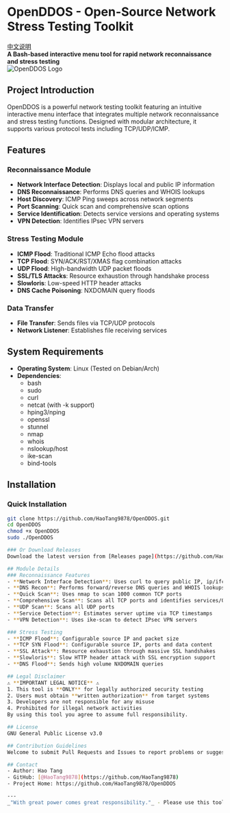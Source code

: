 # OpenDDOS - Open-Source Network Stress Testing Toolkit
[中文说明](/README.zh-CN.md)  
**A Bash-based interactive menu tool for rapid network reconnaissance and stress testing**  
![OpenDDOS Logo](https://via.placeholder.com/150x50?text=OpenDDOS)

## Project Introduction  
OpenDDOS is a powerful network testing toolkit featuring an intuitive interactive menu interface that integrates multiple network reconnaissance and stress testing functions. Designed with modular architecture, it supports various protocol tests including TCP/UDP/ICMP.

## Features  
### Reconnaissance Module  
- **Network Interface Detection**: Displays local and public IP information  
- **DNS Reconnaissance**: Performs DNS queries and WHOIS lookups  
- **Host Discovery**: ICMP Ping sweeps across network segments  
- **Port Scanning**: Quick scan and comprehensive scan options  
- **Service Identification**: Detects service versions and operating systems  
- **VPN Detection**: Identifies IPsec VPN servers  

### Stress Testing Module  
- **ICMP Flood**: Traditional ICMP Echo flood attacks  
- **TCP Flood**: SYN/ACK/RST/XMAS flag combination attacks  
- **UDP Flood**: High-bandwidth UDP packet floods  
- **SSL/TLS Attacks**: Resource exhaustion through handshake process  
- **Slowloris**: Low-speed HTTP header attacks  
- **DNS Cache Poisoning**: NXDOMAIN query floods  

### Data Transfer  
- **File Transfer**: Sends files via TCP/UDP protocols  
- **Network Listener**: Establishes file receiving services  

## System Requirements  
- **Operating System**: Linux (Tested on Debian/Arch)  
- **Dependencies**:  
  - bash  
  - sudo  
  - curl  
  - netcat (with -k support)  
  - hping3/nping  
  - openssl  
  - stunnel  
  - nmap  
  - whois  
  - nslookup/host  
  - ike-scan  
  - bind-tools  

## Installation  
### Quick Installation  
```bash  
git clone https://github.com/HaoTang9878/OpenDDOS.git  
cd OpenDDOS  
chmod +x OpenDDOS  
sudo ./OpenDDOS

### Or Download Releases
Download the latest version from [Releases page](https://github.com/HaoTang9878/OpenDDOS/releases)

## Module Details
### Reconnaissance Features
- **Network Interface Detection**: Uses curl to query public IP, ip/ifconfig to display local IP
- **DNS Recon**: Performs forward/reverse DNS queries and WHOIS lookups
- **Quick Scan**: Uses nmap to scan 1000 common TCP ports
- **Comprehensive Scan**: Scans all TCP ports and identifies services/OS
- **UDP Scan**: Scans all UDP ports
- **Service Detection**: Estimates server uptime via TCP timestamps
- **VPN Detection**: Uses ike-scan to detect IPsec VPN servers

### Stress Testing
- **ICMP Flood**: Configurable source IP and packet size
- **TCP SYN Flood**: Configurable source IP, ports and data content
- **SSL Attack**: Resource exhaustion through massive SSL handshakes
- **Slowloris**: Slow HTTP header attack with SSL encryption support
- **DNS Flood**: Sends high volume NXDOMAIN queries

## Legal Disclaimer
⚠ **IMPORTANT LEGAL NOTICE** ⚠
1. This tool is **ONLY** for legally authorized security testing
2. Users must obtain **written authorization** from target systems
3. Developers are not responsible for any misuse
4. Prohibited for illegal network activities
By using this tool you agree to assume full responsibility.

## License
GNU General Public License v3.0

## Contribution Guidelines
Welcome to submit Pull Requests and Issues to report problems or suggest new features.

## Contact
- Author: Hao Tang
- GitHub: [@HaoTang9878](https://github.com/HaoTang9878)
- Project Home: https://github.com/HaoTang9878/OpenDDOS

---
_"With great power comes great responsibility."_ - Please use this tool responsibly.
